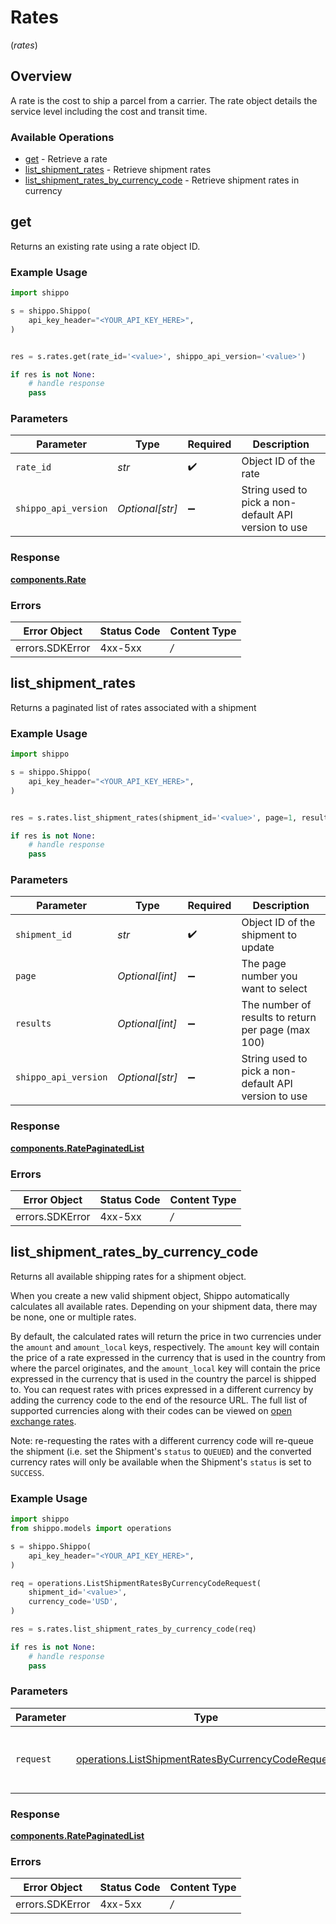 # Rates
(*rates*)

## Overview

A rate is the cost to ship a parcel from a carrier. The rate object details the service level including the cost and transit time. 
<SchemaDefinition schemaRef="#/components/schemas/Rate"/>

### Available Operations

* [get](#get) - Retrieve a rate
* [list_shipment_rates](#list_shipment_rates) - Retrieve shipment rates
* [list_shipment_rates_by_currency_code](#list_shipment_rates_by_currency_code) - Retrieve shipment rates in currency

## get

Returns an existing rate using a rate object ID.

### Example Usage

```python
import shippo

s = shippo.Shippo(
    api_key_header="<YOUR_API_KEY_HERE>",
)


res = s.rates.get(rate_id='<value>', shippo_api_version='<value>')

if res is not None:
    # handle response
    pass

```

### Parameters

| Parameter                                            | Type                                                 | Required                                             | Description                                          |
| ---------------------------------------------------- | ---------------------------------------------------- | ---------------------------------------------------- | ---------------------------------------------------- |
| `rate_id`                                            | *str*                                                | :heavy_check_mark:                                   | Object ID of the rate                                |
| `shippo_api_version`                                 | *Optional[str]*                                      | :heavy_minus_sign:                                   | String used to pick a non-default API version to use |


### Response

**[components.Rate](../../models/components/rate.md)**
### Errors

| Error Object    | Status Code     | Content Type    |
| --------------- | --------------- | --------------- |
| errors.SDKError | 4xx-5xx         | */*             |

## list_shipment_rates

Returns a paginated list of rates associated with a shipment

### Example Usage

```python
import shippo

s = shippo.Shippo(
    api_key_header="<YOUR_API_KEY_HERE>",
)


res = s.rates.list_shipment_rates(shipment_id='<value>', page=1, results=25, shippo_api_version='<value>')

if res is not None:
    # handle response
    pass

```

### Parameters

| Parameter                                            | Type                                                 | Required                                             | Description                                          |
| ---------------------------------------------------- | ---------------------------------------------------- | ---------------------------------------------------- | ---------------------------------------------------- |
| `shipment_id`                                        | *str*                                                | :heavy_check_mark:                                   | Object ID of the shipment to update                  |
| `page`                                               | *Optional[int]*                                      | :heavy_minus_sign:                                   | The page number you want to select                   |
| `results`                                            | *Optional[int]*                                      | :heavy_minus_sign:                                   | The number of results to return per page (max 100)   |
| `shippo_api_version`                                 | *Optional[str]*                                      | :heavy_minus_sign:                                   | String used to pick a non-default API version to use |


### Response

**[components.RatePaginatedList](../../models/components/ratepaginatedlist.md)**
### Errors

| Error Object    | Status Code     | Content Type    |
| --------------- | --------------- | --------------- |
| errors.SDKError | 4xx-5xx         | */*             |

## list_shipment_rates_by_currency_code

Returns all available shipping rates for a shipment object.

When you create a new valid shipment object, Shippo automatically calculates all available rates. Depending on your shipment data, there may be none, one or multiple rates.

By default, the calculated rates will return the price in two currencies under the `amount` and `amount_local` keys, respectively. The `amount` key will contain the price of a rate expressed in the currency that is used in the country from where the parcel originates, and the `amount_local` key will contain the price expressed in the currency that is used in the country the parcel is shipped to. You can request rates with prices expressed in a different currency by adding the currency code to the end of the resource URL. The full list of supported currencies along with their codes can be viewed on <a href="http://openexchangerates.org/api/currencies.json">open exchange rates</a>.

Note: re-requesting the rates with a different currency code will re-queue the shipment (i.e. set the Shipment's `status` to `QUEUED`) and the converted currency rates will only be available when the Shipment's `status` is set to `SUCCESS`.

### Example Usage

```python
import shippo
from shippo.models import operations

s = shippo.Shippo(
    api_key_header="<YOUR_API_KEY_HERE>",
)

req = operations.ListShipmentRatesByCurrencyCodeRequest(
    shipment_id='<value>',
    currency_code='USD',
)

res = s.rates.list_shipment_rates_by_currency_code(req)

if res is not None:
    # handle response
    pass

```

### Parameters

| Parameter                                                                                                              | Type                                                                                                                   | Required                                                                                                               | Description                                                                                                            |
| ---------------------------------------------------------------------------------------------------------------------- | ---------------------------------------------------------------------------------------------------------------------- | ---------------------------------------------------------------------------------------------------------------------- | ---------------------------------------------------------------------------------------------------------------------- |
| `request`                                                                                                              | [operations.ListShipmentRatesByCurrencyCodeRequest](../../models/operations/listshipmentratesbycurrencycoderequest.md) | :heavy_check_mark:                                                                                                     | The request object to use for the request.                                                                             |


### Response

**[components.RatePaginatedList](../../models/components/ratepaginatedlist.md)**
### Errors

| Error Object    | Status Code     | Content Type    |
| --------------- | --------------- | --------------- |
| errors.SDKError | 4xx-5xx         | */*             |
